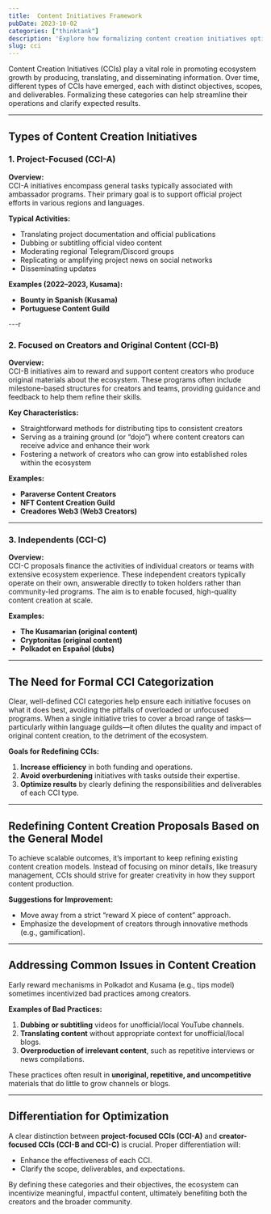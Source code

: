 ```yaml
---
title:  Content Initiatives Framework
pubDate: 2023-10-02
categories: ["thinktank"]
description: 'Explore how formalizing content creation initiatives optimizes ecosystem growth by clarifying roles, enhancing efficiency, and boosting quality.'
slug: cci
---
```


Content Creation Initiatives (CCIs) play a vital role in promoting ecosystem growth by producing, translating, and disseminating information. Over time, different types of CCIs have emerged, each with distinct objectives, scopes, and deliverables. Formalizing these categories can help streamline their operations and clarify expected results.

---

## Types of Content Creation Initiatives

### 1. Project-Focused (CCI-A)
**Overview:**  
CCI-A initiatives encompass general tasks typically associated with ambassador programs. Their primary goal is to support official project efforts in various regions and languages.

**Typical Activities:**  
- Translating project documentation and official publications  
- Dubbing or subtitling official video content  
- Moderating regional Telegram/Discord groups  
- Replicating or amplifying project news on social networks  
- Disseminating updates  

**Examples (2022–2023, Kusama):**  
- **Bounty in Spanish (Kusama)**  
- **Portuguese Content Guild**  

---r

### 2. Focused on Creators and Original Content (CCI-B)
**Overview:**  
CCI-B initiatives aim to reward and support content creators who produce original materials about the ecosystem. These programs often include milestone-based structures for creators and teams, providing guidance and feedback to help them refine their skills.

**Key Characteristics:**  
- Straightforward methods for distributing tips to consistent creators  
- Serving as a training ground (or “dojo”) where content creators can receive advice and enhance their work  
- Fostering a network of creators who can grow into established roles within the ecosystem  

**Examples:**  
- **Paraverse Content Creators**  
- **NFT Content Creation Guild**  
- **Creadores Web3 (Web3 Creators)**  

---

### 3. Independents (CCI-C)
**Overview:**  
CCI-C proposals finance the activities of individual creators or teams with extensive ecosystem experience. These independent creators typically operate on their own, answerable directly to token holders rather than community-led programs. The aim is to enable focused, high-quality content creation at scale.

**Examples:**  
- **The Kusamarian (original content)**  
- **Cryptonitas (original content)**  
- **Polkadot en Español (dubs)**  

---

## The Need for Formal CCI Categorization
Clear, well-defined CCI categories help ensure each initiative focuses on what it does best, avoiding the pitfalls of overloaded or unfocused programs. When a single initiative tries to cover a broad range of tasks—particularly within language guilds—it often dilutes the quality and impact of original content creation, to the detriment of the ecosystem.

**Goals for Redefining CCIs:**  
1. **Increase efficiency** in both funding and operations.  
2. **Avoid overburdening** initiatives with tasks outside their expertise.  
3. **Optimize results** by clearly defining the responsibilities and deliverables of each CCI type.  

---

## Redefining Content Creation Proposals Based on the General Model
To achieve scalable outcomes, it’s important to keep refining existing content creation models. Instead of focusing on minor details, like treasury management, CCIs should strive for greater creativity in how they support content production.

**Suggestions for Improvement:**  
- Move away from a strict “reward X piece of content” approach.  
- Emphasize the development of creators through innovative methods (e.g., gamification).  

---

## Addressing Common Issues in Content Creation
Early reward mechanisms in Polkadot and Kusama (e.g., tips model) sometimes incentivized bad practices among creators.

**Examples of Bad Practices:**  
1. **Dubbing or subtitling** videos for unofficial/local YouTube channels.  
2. **Translating content** without appropriate context for unofficial/local blogs.  
3. **Overproduction of irrelevant content**, such as repetitive interviews or news compilations.  

These practices often result in **unoriginal, repetitive, and uncompetitive** materials that do little to grow channels or blogs.

---

## Differentiation for Optimization
A clear distinction between **project-focused CCIs (CCI-A)** and **creator-focused CCIs (CCI-B and CCI-C)** is crucial. Proper differentiation will:

- Enhance the effectiveness of each CCI.  
- Clarify the scope, deliverables, and expectations.  

By defining these categories and their objectives, the ecosystem can incentivize meaningful, impactful content, ultimately benefiting both the creators and the broader community.